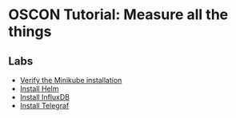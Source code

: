 # OSCON Tutorial: Measure all the things

## Labs

* [Verify the Minikube installation](labs/01-minikube.md)
* [Install Helm](labs/02-helm.md)
* [Install InfluxDB](labs/03-influxdb.md)
* [Install Telegraf](labs/04-telegraf.md)

